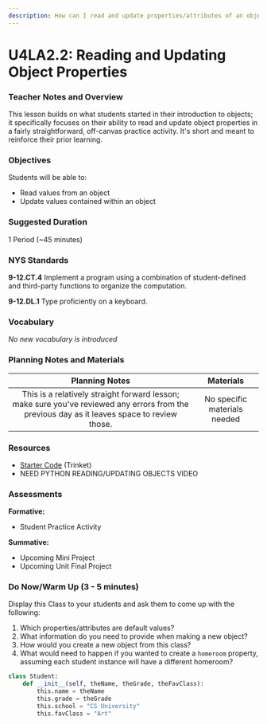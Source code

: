 ```yaml
---
description: How can I read and update properties/attributes of an object?
---
```


# U4LA2.2: Reading and Updating Object Properties

### Teacher Notes and Overview

This lesson builds on what students started in their introduction to objects; it specifically focuses on their ability to read and update object properties in a fairly straightforward, off-canvas practice activity. It's short and meant to reinforce their prior learning.

### Objectives

Students will be able to:

* Read values from an object
* Update values contained within an object

### Suggested Duration

1 Period (\~45 minutes)

### NYS Standards

**9-12.CT.4** Implement a program using a combination of student-defined and third-party functions to organize the computation.

**9-12.DL.1** Type proficiently on a keyboard.

### Vocabulary

_No new vocabulary is introduced_

### Planning Notes and Materials

|                                                                Planning Notes                                                                |           Materials          |
| :------------------------------------------------------------------------------------------------------------------------------------------: | :--------------------------: |
| This is a relatively straight forward lesson; make sure you've reviewed any errors from the previous day as it leaves space to review those. | No specific materials needed |

### Resources

* [Starter Code](https://trinket.io/library/trinkets/5c082734e7) (Trinket)
* NEED PYTHON READING/UPDATING OBJECTS VIDEO

### Assessments

**Formative:**

* Student Practice Activity

**Summative:**

* Upcoming Mini Project
* Upcoming Unit Final Project

### Do Now/Warm Up (3 - 5 minutes)

Display this Class to your students and ask them to come up with the following:

1. Which properties/attributes are default values?
2. What information do you need to provide when making a new object?
3. How would you create a new object from this class?
4. What would need to happen if you wanted to create a `homeroom` property, assuming each student instance will have a different homeroom?

```python
class Student:
    def __init__(self, theName, theGrade, theFavClass):
        this.name = theName
        this.grade = theGrade
        this.school = "CS University"
        this.favClass = "Art"
```
